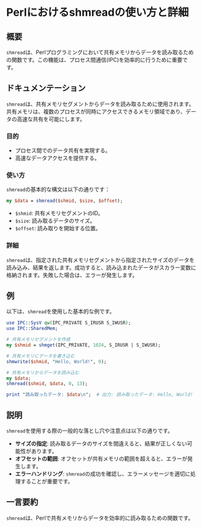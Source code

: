 <!--
Meta Description: # Perlにおけるshmreadの使い方と詳細 ## 概要 `shmread`は、Perlプログラミングにおいて共有メモリからデータを読み取るための関数です。この機能は、プロセス間通信(IPC)を効率的に行うために重要です。 ## ドキュメンテーション `shmread`は、共有メモリセグメントか...
Meta Keywords: shmread, shmid, data, ipc, perl
-->

# Perlにおけるshmreadの使い方と詳細

## 概要
`shmread`は、Perlプログラミングにおいて共有メモリからデータを読み取るための関数です。この機能は、プロセス間通信(IPC)を効率的に行うために重要です。

## ドキュメンテーション
`shmread`は、共有メモリセグメントからデータを読み取るために使用されます。共有メモリは、複数のプロセスが同時にアクセスできるメモリ領域であり、データの高速な共有を可能にします。

### 目的
- プロセス間でのデータ共有を実現する。
- 高速なデータアクセスを提供する。

### 使い方
`shmread`の基本的な構文は以下の通りです：

```perl
my $data = shmread($shmid, $size, $offset);
```

- `$shmid`: 共有メモリセグメントのID。
- `$size`: 読み取るデータのサイズ。
- `$offset`: 読み取りを開始する位置。

### 詳細
`shmread`は、指定された共有メモリセグメントから指定されたサイズのデータを読み込み、結果を返します。成功すると、読み込まれたデータがスカラー変数に格納されます。失敗した場合は、エラーが発生します。

## 例
以下は、`shmread`を使用した基本的な例です。

```perl
use IPC::SysV qw(IPC_PRIVATE S_IRUSR S_IWUSR);
use IPC::SharedMem;

# 共有メモリセグメントを作成
my $shmid = shmget(IPC_PRIVATE, 1024, S_IRUSR | S_IWUSR);

# 共有メモリにデータを書き込む
shmwrite($shmid, "Hello, World!", 0);

# 共有メモリからデータを読み込む
my $data;
shmread($shmid, $data, 0, 13);

print "読み取ったデータ: $data\n";  # 出力: 読み取ったデータ: Hello, World!
```

## 説明
`shmread`を使用する際の一般的な落とし穴や注意点は以下の通りです。

- **サイズの指定**: 読み取るデータのサイズを間違えると、結果が正しくない可能性があります。
- **オフセットの範囲**: オフセットが共有メモリの範囲を超えると、エラーが発生します。
- **エラーハンドリング**: `shmread`の成功を確認し、エラーメッセージを適切に処理することが重要です。

## 一言要約
`shmread`は、Perlで共有メモリからデータを効率的に読み取るための関数です。